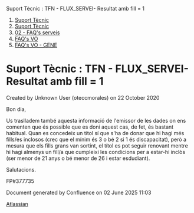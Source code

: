 Suport Tècnic : TFN - FLUX\_SERVEI- Resultat amb fill = 1  

1.  [Suport Tècnic](index.md)
2.  [Suport Tècnic](13893782.md)
3.  [02 - FAQ's serveis](26313393.md)
4.  [FAQ's VO](28705575.md)
5.  [FAQ's VO - GENE](28705577.md)

Suport Tècnic : TFN - FLUX\_SERVEI- Resultat amb fill = 1
=========================================================

Created by Unknown User (oteccmorales) on 22 October 2020

Bon dia,

Us traslladem també aquesta informació de l'emissor de les dades on ens comenten que és possible que es doni aquest cas, de fet, és bastant habitual. Quan es concedeix un títol sí que s'ha de donar que hi hagi més fills/es inclosos (crec que el mínim és 3 o bé 2 si 1 és discapacitat), però a mesura que els fills grans van sortint, el títol es pot seguir renovant mentre hi hagi almenys un fill/a que cumpleixi les condicions per a estar-hi inclòs (ser menor de 21 anys o bé menor de 26 i estar esdudiant).

Salutacions.

  

FP#377735

Document generated by Confluence on 02 June 2025 11:03

[Atlassian](http://www.atlassian.com/)